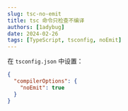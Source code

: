 ```yaml
---
slug: tsc-no-emit
title: tsc 命令只检查不编译
authors: [1adybug]
date: 2024-02-26
tags: [TypeScript, tsconfig, noEmit]
---
```


在 `tsconfig.json` 中设置：

```json
{
  "compilerOptions": {
    "noEmit": true
  }
}
```
